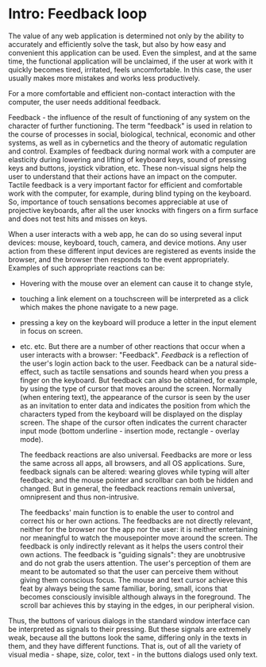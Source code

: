 # Intro: Feedback loop
The value of any web application is determined not only by the ability to accurately and efficiently solve the task, 
but also by how easy and convenient this application can be used. Even the simplest, and at the same time, the functional
 application will be unclaimed, if the user at work with it quickly becomes tired, irritated, feels uncomfortable. 
 In this case, the user usually makes more mistakes and works less productively.
 
 For a more comfortable and efficient non-contact interaction with the computer, the user needs additional feedback. 
 
 Feedback - the influence of the result of functioning of any system on the character of further functioning. 
 The term "feedback" is used in relation to the course of processes in social, biological, technical, economic 
 and other systems, as well as in cybernetics and the theory of automatic regulation and control. Examples of feedback
  during normal work with a computer are elasticity during lowering and lifting of keyboard keys, sound of pressing keys
   and buttons, joystick vibration, etc. These non-visual signs help the user to understand that their actions have an 
   impact on the computer. Tactile feedback is a very important factor for efficient and comfortable work with the 
   computer, for example, during blind typing on the keyboard. So, importance of touch sensations becomes appreciable 
   at use of projective keyboards, after all the user knocks with fingers on a firm surface and does not test hits and 
  misses on keys.

When a user interacts with a web app, he can do so using several input devices: mouse, keyboard, touch, camera, and 
device motions. Any user action from these different input devices are registered as events inside the browser, and 
the browser then responds to the event appropriately.
Examples of such appropriate reactions can be:
* Hovering with the mouse over an element can cause it to change style,
* touching a link element on a touchscreen will be interpreted as a click which makes the phone navigate to a new page.
* pressing a key on the keyboard will produce a letter in the input element in focus on screen.
* etc. etc.
But there are a number of other reactions that occur when a user interacts with a browser: "Feedback". *Feedback* is 
a reflection of the user's login action back to the user. Feedback can be a natural side-effect, such as tactile 
sensations and sounds heard when you press a finger on the keyboard. But feedback can also be obtained, for example,
 by using the type of cursor that moves around the screen. Normally (when entering text), the appearance of the cursor 
 is seen by the user as an invitation to enter data and indicates the position from which the characters typed from the 
 keyboard will be displayed on the display screen. The shape of the cursor often indicates the current character 
 input mode (bottom underline - insertion mode, rectangle - overlay mode).

  
  The feedback reactions are also universal. Feedbacks are more or less the same across all apps, all browsers, and all
OS applications. Sure, feedback signals can be altered: wearing gloves while typing will alter feedback; and the 
mouse pointer and scrollbar can both be hidden and changed. But in general, the feedback reactions remain universal,
omnipresent and thus non-intrusive.
  
  The  feedbacks' main function is to enable the user to control and correct his or her own actions. The feedbacks are 
  not directly relevant, neither for the browser nor the app nor the user: it is neither entertaining nor meaningful to 
watch the mousepointer move around the screen. The feedback is only indirectly relevant as it helps the users control 
their own actions. The feedback is "guiding signals": they are unobtrusive and do not grab the users attention. 
The user's perception of them are meant to be automated so that the user can perceive them without giving them
 conscious focus. The mouse and text cursor achieve this feat by always being the same familiar, boring, small, icons 
 that becomes consciously invisible although always in the foreground. The scroll bar achieves this by staying in the
 edges, in our peripheral vision.
 
 Thus, the buttons of various dialogs in the standard window interface can be interpreted as signals to their pressing.
 But these signals are extremely weak, because all the buttons look the same, differing only in the texts in them, and 
 they have different functions. That is, out of all the variety of visual media - shape, size, color, text - in the 
 buttons dialogs used only text.